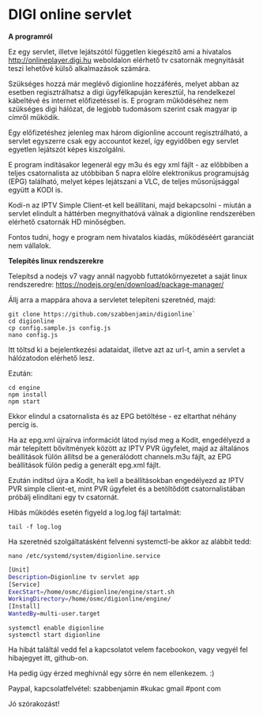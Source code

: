 # DIGI online servlet

**A programról**

Ez egy servlet, illetve lejátszótól független kiegészítő ami a hivatalos http://onlineplayer.digi.hu weboldalon elérhető tv csatornák megnyitását teszi lehetővé külső alkalmazások számára. 

Szükséges hozzá már meglévő digionline hozzáférés, melyet abban az esetben regisztrálhatsz a digi ügyfélkapuján keresztül, ha rendelkezel kábeltévé és internet előfizetéssel is. E program működéséhez nem szükséges digi hálózat, de legjobb tudomásom szerint csak magyar ip címről működik.

Egy előfizetéshez jelenleg max három digionline account regisztrálható, a servlet egyszerre csak egy accountot kezel, így egyidőben egy servlet egyetlen lejátszót képes kiszolgálni.

E program indításakor legenerál egy m3u és egy xml fájlt - az előbbiben a teljes csatornalista az utóbbiban 5 napra elölre elektronikus programujság (EPG) található, melyet képes lejátszani a VLC, de teljes műsorújsággal együtt a KODI is.

Kodi-n az IPTV Simple Client-et kell beállítani, majd bekapcsolni - miután a servlet elindult a háttérben megnyithatóvá válnak a digionline rendszerében elérhető csatornák HD minőségben.

Fontos tudni, hogy e program nem hivatalos kiadás, működéséért garanciát nem vállalok.

**Telepítés linux rendszerekre**

Telepítsd a nodejs v7 vagy annál nagyobb futtatókörnyezetet a saját linux rendszeredre: https://nodejs.org/en/download/package-manager/

Állj arra a mappára ahova a servletet telepíteni szeretnéd, majd:

```
git clone https://github.com/szabbenjamin/digionline`
cd digionline
cp config.sample.js config.js
nano config.js
```

Itt töltsd ki a bejelentkezési adataidat, illetve azt az url-t, amin a servlet a hálózatodon elérhető lesz.

Ezután:

```
cd engine
npm install
npm start
```


Ekkor elindul a csatornalista és az EPG betöltése - ez eltarthat néhány percig is.

Ha az epg.xml újraírva információt látod nyisd meg a Kodit, engedélyezd a már telepített bővítmények között az IPTV PVR ügyfelet, majd az általános beállítások fülön állítsd be a generálódott channels.m3u fájlt, az EPG beállítások fülön pedig a generált epg.xml fájlt.

Ezután indítsd újra a Kodit, ha kell a beállításokban engedélyezd az IPTV PVR simple client-et, mint PVR ügyfelet és a betöltődött csatornalistában próbálj elindítani egy tv csatornát.

Hibás működés esetén figyeld a log.log fájl tartalmát:

```
tail -f log.log
```

Ha szeretnéd szolgáltatásként felvenni systemctl-be akkor az alábbit tedd:

```
nano /etc/systemd/system/digionline.service
```

```bash
[Unit]
Description=Digionline tv servlet app
[Service]
ExecStart=/home/osmc/digionline/engine/start.sh
WorkingDirectory=/home/osmc/digionline/engine/
[Install]
WantedBy=multi-user.target
```
```
systemctl enable digionline
systemctl start digionline
```


Ha hibát találtál vedd fel a kapcsolatot velem facebookon, vagy vegyél fel hibajegyet itt, github-on.

Ha pedig úgy érzed meghívnál egy sörre én nem ellenkezem. :) 

Paypal, kapcsolatfelvétel: szabbenjamin #kukac gmail #pont com



Jó szórakozást!
